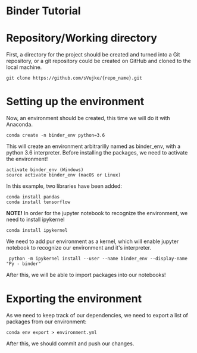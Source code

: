 # Binder Tutorial

# Repository/Working directory

First, a directory for the project should be created and turned into a Git repository, or a git repository could be created on GitHub and cloned to the local machine.

```
git clone https://github.com/sVujke/{repo_name}.git
```

# Setting up the environment

Now, an environment should be created, this time we will do it with Anaconda. 

```
conda create -n binder_env python=3.6
```

This will create an environment arbitrarilly named as binder_env, with a python 3.6 interpreter. Before installing the packages, we need to activate the environment!

```
activate binder_env (Windows)
source activate binder_env (macOS or Linux)
```

In this example, two libraries have been added:


```
conda install pandas
conda install tensorflow
```

**NOTE!** In order for the jupyter notebook to recognize the environment, we need to install ipykernel

```
conda install ipykernel
```

We need to add pur environment as a kernel, which will enable jupyter notebook to recognize our environment and it's interpreter.


```
 python -m ipykernel install --user --name binder_env --display-name "Py - binder"
```

After this, we will be able to import packages into our notebooks! 

# Exporting the environment

As we need to keep track of our dependencies, we need to export a list of packages from our environment: 

```
conda env export > environment.yml
```

After this, we should commit and push our changes.
